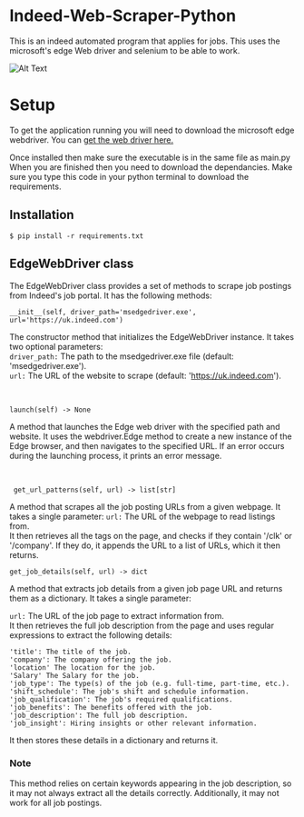 # Indeed-Web-Scraper-Python
This is an indeed automated program that applies for jobs.
This uses the microsoft's edge Web driver and selenium to be able to work.

![Alt Text](https://media4.giphy.com/media/v1.Y2lkPTc5MGI3NjExZjJmMzRhODUzZGNkMzBmYzcxNmZlNTY4YTdhY2M4MDIzMjllYjA4MSZjdD1n/quLdspjzl02UkpxpCS/giphy.gif)

# Setup
To get the application running you will need to download the microsoft edge webdriver.
You can [get the web driver here.](https://developer.microsoft.com/en-us/microsoft-edge/tools/webdriver/)

Once installed then make sure the executable is in the same file as main.py When you are finished then you need to download the dependancies.
Make sure you type this code in your python terminal to download the requirements.

## Installation
```
$ pip install -r requirements.txt
```

## EdgeWebDriver class
The EdgeWebDriver class provides a set of methods to scrape job postings from Indeed's job portal. It has the following methods:
<br>
```
__init__(self, driver_path='msedgedriver.exe', url='https://uk.indeed.com')
``` 
The constructor method that initializes the EdgeWebDriver instance. It takes two optional parameters: <br>`driver_path:` The path to the msedgedriver.exe file (default: 'msedgedriver.exe').<br>`url:` The URL of the website to scrape (default: 'https://uk.indeed.com').

<br>

``` 
launch(self) -> None
``` 

A method that launches the Edge web driver with the specified path and website. It uses the webdriver.Edge method to create a new instance of the Edge browser, and then navigates to the specified URL. If an error occurs during the launching process, it prints an error message.

<br>

``` 
 get_url_patterns(self, url) -> list[str]
``` 

A method that scrapes all the job posting URLs from a given webpage. It takes a single parameter: `url:` The URL of the webpage to read listings from.<br>
It then retrieves all the <a> tags on the page, and checks if they contain '/clk' or '/company'. If they do, it appends the URL to a list of URLs, which it then returns.

```
get_job_details(self, url) -> dict
``` 
    
A method that extracts job details from a given job page URL and returns them as a dictionary. It takes a single parameter:

``url:`` The URL of the job page to extract information from.<br>
It then retrieves the full job description from the page and uses regular expressions to extract the following details:
<br>
    
 ```
'title': The title of the job.
'company': The company offering the job.
'location' The location for the job.
'Salary' The Salary for the job.
'job_type': The type(s) of the job (e.g. full-time, part-time, etc.).
'shift_schedule': The job's shift and schedule information.
'job_qualification': The job's required qualifications.
'job_benefits': The benefits offered with the job.
'job_description': The full job description.
'job_insight': Hiring insights or other relevant information.
 ```
    
It then stores these details in a dictionary and returns it.

### Note
This method relies on certain keywords appearing in the job description, so it may not always extract all the details correctly. Additionally, it may not work for all job postings.

